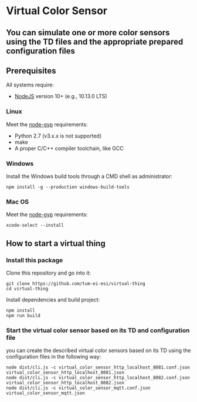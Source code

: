 # Virtual Color Sensor
## You can simulate one or more color sensors using the TD files and the appropriate prepared configuration files 

## Prerequisites
All systems require:
* [NodeJS](https://nodejs.org/) version 10+ (e.g., 10.13.0 LTS) 

### Linux
Meet the [node-gyp](https://github.com/nodejs/node-gyp#installation) requirements:
* Python 2.7 (v3.x.x is not supported)
* make
* A proper C/C++ compiler toolchain, like GCC

### Windows
Install the Windows build tools through a CMD shell as administrator:
```
npm install -g --production windows-build-tools
```

### Mac OS
Meet the [node-gyp](https://github.com/nodejs/node-gyp#installation) requirements:
```
xcode-select --install
```

## How to start a virtual thing
### Install this package
Clone this repository and go into it:
```
git clone https://github.com/tum-ei-esi/virtual-thing
cd virtual-thing
```
Install dependencies and build project:
```
npm install 
npm run build
```
### Start the virtual color sensor based on its TD and configuration file
you can create the described virtual color sensors based on its TD using the configuration files in the following way:
```
node dist/cli.js -c virtual_color_sensor_http_localhost_8081.conf.json virtual_color_sensor_http_localhost_8081.json
node dist/cli.js -c virtual_color_sensor_http_localhost_8082.conf.json virtual_color_sensor_http_localhost_8082.json
node dist/cli.js -c virtual_color_sensor_mqtt.conf.json virtual_color_sensor_mqtt.json
```







